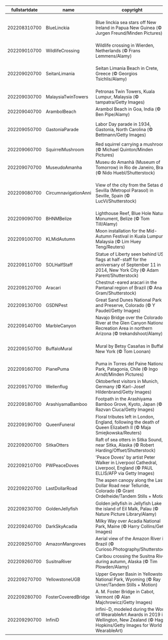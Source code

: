 |fullstartdate|name|copyright|title|image|
|--|--|--|--|--|
202208310700|BlueLinckia|Blue linckia sea stars off New Ireland in Papua New Guinea (© Jurgen Freund/Minden Pictures)|How sweet to be a star, floating in the blue|![](/en-US/2022/09/202208310700BlueLinckia.jpg)|
202209010700|WildlifeCrossing|Wildlife crossing in Wierden, Netherlands (© Frans Lemmens/Alamy)|Who uses this grassy bridge?|![](/en-US/2022/09/202209010700WildlifeCrossing.jpg)|
202209020700|SeitanLimania|Seitan Limania Beach in Crete, Greece (© Georgios Tsichlis/Alamy)|This magical beach is worth the hike|![](/en-US/2022/09/202209020700SeitanLimania.jpg)|
202209030700|MalaysiaTwinTowers|Petronas Twin Towers, Kuala Lumpur, Malaysia (© tampatra/Getty Images)|A pair of high achievers|![](/en-US/2022/09/202209030700MalaysiaTwinTowers.jpg)|
202209040700|ArambolBeach|Arambol Beach in Goa, India (© Ben Pipe/Alamy)|The Riviera of India|![](/en-US/2022/09/202209040700ArambolBeach.jpg)|
202209050700|GastoniaParade|Labor Day parade in 1934, Gastonia, North Carolina (© Bettmann/Getty Images)|Celebrating workers' fights and rights|![](/en-US/2022/09/202209050700GastoniaParade.jpg)|
202209060700|SquirrelMushroom|Red squirrel carrying a mushroom (© Michael Quinton/Minden Pictures)|A real fun guy…er, squirrel|![](/en-US/2022/09/202209060700SquirrelMushroom.jpg)|
202209070700|MuseudoAmanha|Museu do Amanhã (Museum of Tomorrow) in Rio de Janeiro, Brazil (© Nido Huebl/Shutterstock)|Back to the future|![](/en-US/2022/09/202209070700MuseudoAmanha.jpg)|
202209080700|CircumnavigationAnni|View of the city from the Setas de Sevilla (Metropol Parasol) in Seville, Spain (© LucVi/Shutterstock)|500th anniversary of the world getting smaller|![](/en-US/2022/09/202209080700CircumnavigationAnni.jpg)|
202209090700|BHNMBelize|Lighthouse Reef, Blue Hole Natural Monument, Belize (© Tom Till/Alamy)|The other great barrier reef|![](/en-US/2022/09/202209090700BHNMBelize.jpg)|
202209100700|KLMidAutumn|Moon installation for the Mid-Autumn Festival in Kuala Lumpur, Malaysia (© Lim Huey Teng/Reuters)|Looking starry-eyed at the moon|![](/en-US/2022/09/202209100700KLMidAutumn.jpg)|
202209110700|SOLHalfStaff|Statue of Liberty seen behind US flags at half-staff for the anniversary of September 11 in 2014, New York City (© Adam Parent/Shutterstock)|America remembers|![](/en-US/2022/09/202209110700SOLHalfStaff.jpg)|
202209120700|Aracari|Chestnut-eared aracari in the Pantanal region of Brazil (© Ana Gram/Shutterstock)|A different kind of toucan|![](/en-US/2022/09/202209120700Aracari.jpg)|
202209130700|GSDNPest|Great Sand Dunes National Park and Preserve, Colorado (© Y Paudel/Getty Images)|Like sands through the hourglass|![](/en-US/2022/09/202209130700GSDNPest.jpg)|
202209140700|MarbleCanyon|Navajo Bridge over the Colorado River at the Glen Canyon National Recreation Area in northern Arizona (© trekandshoot/Alamy)|Bridging the gap two ways|![](/en-US/2022/09/202209140700MarbleCanyon.jpg)|
202209150700|BuffaloMural|Mural by Betsy Casañas in Buffalo, New York (© Tom Loonan)|Celebrating Hispanic Heritage Month|![](/en-US/2022/09/202209150700BuffaloMural.jpg)|
202209160700|PianePuma|Puma in Torres del Paine National Park, Patagonia, Chile (© Ingo Arndt/Minden Pictures)|Nimble and stealthy|![](/en-US/2022/09/202209160700PianePuma.jpg)|
202209170700|Wellenflug|Oktoberfest visitors in Munich, Germany (© Karl-Josef Hildenbrand/Getty Images)|Swinging over Munich|![](/en-US/2022/09/202209170700Wellenflug.jpg)|
202209180700|ArashiyamaBamboo|Footpath in the Arashiyama Bamboo Grove, Kyoto, Japan (© Razvan Ciuca/Getty Images)|A grove glows green|![](/en-US/2022/09/202209180700ArashiyamaBamboo.jpg)|
202209190700|QueenFuneral|Floral tributes left in London, England, following the death of Queen Elizabeth II (© Maja Smiejkowska/Reuters)|Farewell, Ma'am|![](/en-US/2022/09/202209190700QueenFuneral.jpg)|
202209200700|SitkaOtters|Raft of sea otters in Sitka Sound, near Sitka, Alaska (© Robert Harding/Offset/Shutterstock)|Teddy bears of the sea|![](/en-US/2022/09/202209200700SitkaOtters.jpg)|
202209210700|PWPeaceDoves|'Peace Doves' by artist Peter Walker in Liverpool Cathedral, Liverpool, England (© PAUL ELLIS/AFP via Getty Images)|A dramatic celebration of peace|![](/en-US/2022/09/202209210700PWPeaceDoves.jpg)|
202209220700|LastDollarRoad|The aspen canopy along the Last Dollar Road near Telluride, Colorado (© Grant Ordelheide/Tandem Stills + Motion)|Quaking with autumn color|![](/en-US/2022/09/202209220700LastDollarRoad.jpg)|
202209230700|GoldenJellyfish|Golden jellyfish in Jellyfish Lake on the island of Eil Malk, Palau (© Nature Picture Library/Alamy)|In a world all their own|![](/en-US/2022/09/202209230700GoldenJellyfish.jpg)|
202209240700|DarkSkyAcadia|Milky Way over Acadia National Park, Maine (© Harry Collins/Getty Images)|Starry, starry night|![](/en-US/2022/09/202209240700DarkSkyAcadia.jpg)|
202209250700|AmazonMangroves|Aerial view of the Amazon River in Brazil (© Curioso.Photography/Shutterstock)|The rivers run through us|![](/en-US/2022/09/202209250700AmazonMangroves.jpg)|
202209260700|SusitnaRiver|Caribou crossing the Susitna River during autumn, Alaska (© Tim Plowden/Alamy)|Time to make an impression|![](/en-US/2022/09/202209260700SusitnaRiver.jpg)|
202209270700|YellowstoneUGB|Upper Geyser Basin in Yellowstone National Park, Wyoming (© Ray Urner/Tandem Stills + Motion)|Where fire and water meet|![](/en-US/2022/09/202209270700YellowstoneUGB.jpg)|
202209280700|FosterCoveredBridge|A. M. Foster Bridge in Cabot, Vermont (© Alan Majchrowicz/Getty Images)|A modern recreation|![](/en-US/2022/09/202209280700FosterCoveredBridge.jpg)|
202209290700|InfiniD|Infini-D, modeled during the World of WearableArt Awards in 2019 in Wellington, New Zealand (© Hagen Hopkins/Getty Images for World of WearableArt)|Blurring the lines with wearable art|![](/en-US/2022/09/202209290700InfiniD.jpg)|
